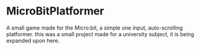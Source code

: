 # MicroBitPlatformer
A small game made for the Micro:bit, a simple one input, auto-scrolling platformer. this was a small project made for a university subject, it is being expanded upon here.
